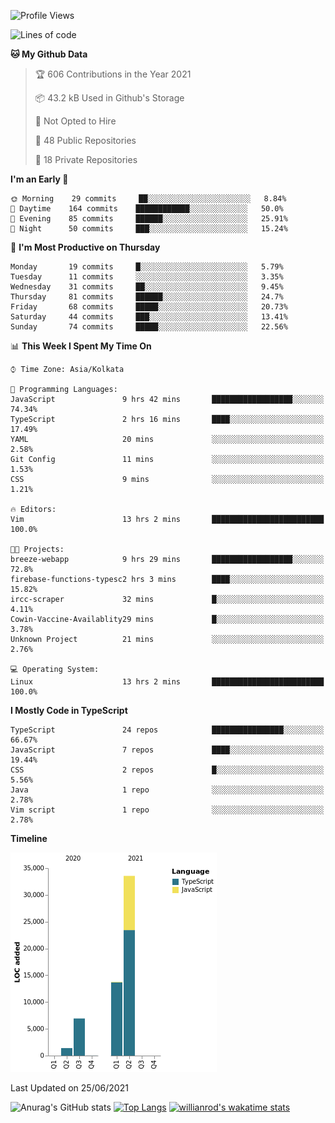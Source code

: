 <!--START_SECTION:waka-->
![Profile Views](http://img.shields.io/badge/Profile%20Views-0-blue)

![Lines of code](https://img.shields.io/badge/From%20Hello%20World%20I%27ve%20Written-55684%20lines%20of%20code-blue)

**🐱 My Github Data** 

> 🏆 606 Contributions in the Year 2021
 > 
> 📦 43.2 kB Used in Github's Storage 
 > 
> 🚫 Not Opted to Hire
 > 
> 📜 48 Public Repositories 
 > 
> 🔑 18 Private Repositories  
 > 
**I'm an Early 🐤** 

```text
🌞 Morning    29 commits     ██░░░░░░░░░░░░░░░░░░░░░░░   8.84% 
🌆 Daytime    164 commits    ████████████░░░░░░░░░░░░░   50.0% 
🌃 Evening    85 commits     ██████░░░░░░░░░░░░░░░░░░░   25.91% 
🌙 Night      50 commits     ███░░░░░░░░░░░░░░░░░░░░░░   15.24%

```
📅 **I'm Most Productive on Thursday** 

```text
Monday       19 commits     █░░░░░░░░░░░░░░░░░░░░░░░░   5.79% 
Tuesday      11 commits     ░░░░░░░░░░░░░░░░░░░░░░░░░   3.35% 
Wednesday    31 commits     ██░░░░░░░░░░░░░░░░░░░░░░░   9.45% 
Thursday     81 commits     ██████░░░░░░░░░░░░░░░░░░░   24.7% 
Friday       68 commits     █████░░░░░░░░░░░░░░░░░░░░   20.73% 
Saturday     44 commits     ███░░░░░░░░░░░░░░░░░░░░░░   13.41% 
Sunday       74 commits     █████░░░░░░░░░░░░░░░░░░░░   22.56%

```


📊 **This Week I Spent My Time On** 

```text
⌚︎ Time Zone: Asia/Kolkata

💬 Programming Languages: 
JavaScript               9 hrs 42 mins       ██████████████████░░░░░░░   74.34% 
TypeScript               2 hrs 16 mins       ████░░░░░░░░░░░░░░░░░░░░░   17.49% 
YAML                     20 mins             ░░░░░░░░░░░░░░░░░░░░░░░░░   2.58% 
Git Config               11 mins             ░░░░░░░░░░░░░░░░░░░░░░░░░   1.53% 
CSS                      9 mins              ░░░░░░░░░░░░░░░░░░░░░░░░░   1.21%

🔥 Editors: 
Vim                      13 hrs 2 mins       █████████████████████████   100.0%

🐱‍💻 Projects: 
breeze-webapp            9 hrs 29 mins       ██████████████████░░░░░░░   72.8% 
firebase-functions-typesc2 hrs 3 mins        ████░░░░░░░░░░░░░░░░░░░░░   15.82% 
ircc-scraper             32 mins             █░░░░░░░░░░░░░░░░░░░░░░░░   4.11% 
Cowin-Vaccine-Availablity29 mins             █░░░░░░░░░░░░░░░░░░░░░░░░   3.78% 
Unknown Project          21 mins             ░░░░░░░░░░░░░░░░░░░░░░░░░   2.76%

💻 Operating System: 
Linux                    13 hrs 2 mins       █████████████████████████   100.0%

```

**I Mostly Code in TypeScript** 

```text
TypeScript               24 repos            ████████████████░░░░░░░░░   66.67% 
JavaScript               7 repos             ████░░░░░░░░░░░░░░░░░░░░░   19.44% 
CSS                      2 repos             █░░░░░░░░░░░░░░░░░░░░░░░░   5.56% 
Java                     1 repo              ░░░░░░░░░░░░░░░░░░░░░░░░░   2.78% 
Vim script               1 repo              ░░░░░░░░░░░░░░░░░░░░░░░░░   2.78%

```


**Timeline**

![Chart not found](https://raw.githubusercontent.com/wise-introvert/wise-introvert/master/charts/bar_graph.png) 


 Last Updated on 25/06/2021
<!--END_SECTION:waka-->
![Anurag's GitHub stats](https://github-readme-stats.vercel.app/api?username=wise-introvert&count_private=true&show_icons=true)
[![Top Langs](https://github-readme-stats.vercel.app/api/top-langs/?username=wise-introvert&langs_count=10)](https://github.com/anuraghazra/github-readme-stats)
[![willianrod's wakatime stats](https://github-readme-stats.vercel.app/api/wakatime?username=wiseintrovert)](https://github.com/anuraghazra/github-readme-stats)
